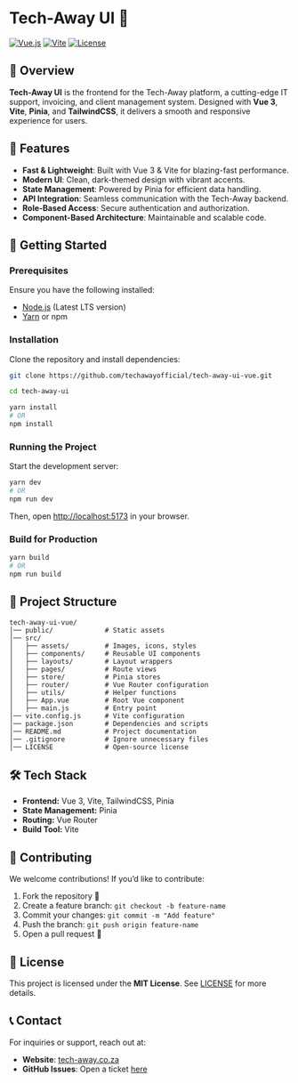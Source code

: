 # Tech-Away UI 🚀

[![Vue.js](https://img.shields.io/badge/Vue.js-3.x-42b883?logo=vue.js&logoColor=white)](https://vuejs.org/)
[![Vite](https://img.shields.io/badge/Vite-Build%20Tool-646cff?logo=vite&logoColor=white)](https://vitejs.dev/)
[![License](https://img.shields.io/badge/License-MIT-blue.svg)](LICENSE)

## 📌 Overview
**Tech-Away UI** is the frontend for the Tech-Away platform, a cutting-edge IT support, invoicing, and client management system. Designed with **Vue 3**, **Vite**, **Pinia**, and **TailwindCSS**, it delivers a smooth and responsive experience for users.

## 🎯 Features
- **Fast & Lightweight**: Built with Vue 3 & Vite for blazing-fast performance.
- **Modern UI**: Clean, dark-themed design with vibrant accents.
- **State Management**: Powered by Pinia for efficient data handling.
- **API Integration**: Seamless communication with the Tech-Away backend.
- **Role-Based Access**: Secure authentication and authorization.
- **Component-Based Architecture**: Maintainable and scalable code.

## 🚀 Getting Started

### **Prerequisites**
Ensure you have the following installed:
- [Node.js](https://nodejs.org/) (Latest LTS version)
- [Yarn](https://yarnpkg.com/) or npm

### **Installation**
Clone the repository and install dependencies:
```sh
git clone https://github.com/techawayofficial/tech-away-ui-vue.git

cd tech-away-ui

yarn install
# OR
npm install
```

### **Running the Project**
Start the development server:
```sh
yarn dev
# OR
npm run dev
```
Then, open [http://localhost:5173](http://localhost:5173) in your browser.

### **Build for Production**
```sh
yarn build
# OR
npm run build
```

## 📂 Project Structure
```plaintext
tech-away-ui-vue/
│── public/             # Static assets
│── src/
│   ├── assets/         # Images, icons, styles
│   ├── components/     # Reusable UI components
│   ├── layouts/        # Layout wrappers
│   ├── pages/          # Route views
│   ├── store/          # Pinia stores
│   ├── router/         # Vue Router configuration
│   ├── utils/          # Helper functions
│   ├── App.vue         # Root Vue component
│   ├── main.js         # Entry point
│── vite.config.js      # Vite configuration
│── package.json        # Dependencies and scripts
│── README.md           # Project documentation
│── .gitignore          # Ignore unnecessary files
│── LICENSE             # Open-source license
```

## 🛠 Tech Stack
- **Frontend:** Vue 3, Vite, TailwindCSS, Pinia
- **State Management:** Pinia
- **Routing:** Vue Router
- **Build Tool:** Vite

## 🤝 Contributing
We welcome contributions! If you’d like to contribute:
1. Fork the repository 🍴
2. Create a feature branch: `git checkout -b feature-name`
3. Commit your changes: `git commit -m "Add feature"`
4. Push the branch: `git push origin feature-name`
5. Open a pull request 📌

## 📜 License
This project is licensed under the **MIT License**. See [LICENSE](LICENSE) for more details.

## 📞 Contact
For inquiries or support, reach out at:
- **Website**: [tech-away.co.za](https://tech-away.co.za)
- **GitHub Issues**: Open a ticket [here](https://github.com/techawayofficial/tech-away-ui-vue/issues)